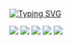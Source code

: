 [![Typing SVG](https://readme-typing-svg.demolab.com?font=Montserrat&weight=600&pause=1000&color=22C0F7&random=false&width=435&lines=Opa%2C+Salve!+%F0%9F%91%8B;Muito+prazer%2C+eu+me+chamo+Haykal!+%E2%9C%8C%EF%B8%8F)](https://git.io/typing-svg)

<div> 
  <a href="https://euhaykal.itch.io" target="_blank"><img src="https://img.shields.io/badge/Itch.io-FA5C5C?style=for-the-badge&logo=itchdotio&logoColor=white" target="_blank"></a>
  <a href="https://www.linkedin.com/in/-haykal-/" target="_blank"><img src="https://img.shields.io/badge/LinkedIn-0077B5?style=for-the-badge&logo=linkedin&logoColor=white" target="_blank"></a>
  <a href="https://www.behance.net/-Haykal-" target="_blank"><img src="https://img.shields.io/badge/Behance-0054F7?style=for-the-badge&logo=behance&logoColor=white" target="_blank"></a>
  <a href="mailto:moragasfarage.hjaykal@gmail.com" target="_blank"><img src="https://img.shields.io/badge/Gmail-D14836?style=for-the-badge&logo=gmail&logoColor=white" target="_blank"></a>
  <a href="https://open.spotify.com/user/2gqf7wf102ogmgc02jq1ckag0?si=c2a1c141dbb54e5d" target="_blank"><img src="https://img.shields.io/badge/Spotify-1ED760?&style=for-the-badge&logo=spotify&logoColor=white" target="_blank"></a>
</div>

